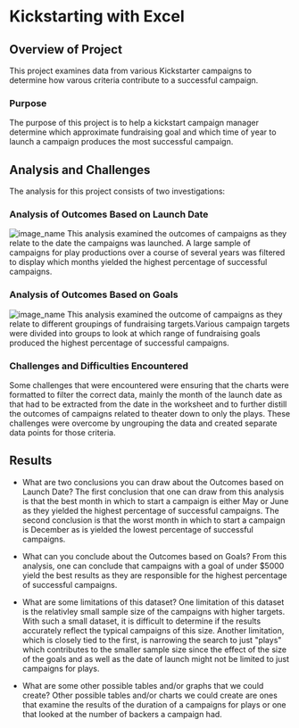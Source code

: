 # Kickstarting with Excel

## Overview of Project
This project examines data from various Kickstarter campaigns to determine how varous criteria contribute to a successful campaign. 

### Purpose
The purpose of this project is to help a kickstart campaign manager determine which approximate fundraising goal and which time of year to launch a campaign produces the most successful campaign.

## Analysis and Challenges
The analysis for this project consists of two investigations:

### Analysis of Outcomes Based on Launch Date
![image_name](https://github.com/DimitriGianna/Kickstarter-Analysis/commit/3e157d6b97aaa12de18731056e119d0eef9dca13#diff-0a6e3f4326491bcabef6721eea9629f44441166f5585dd3455b29bed61737449.png)
This analysis examined the outcomes of campaigns as they relate to the date the campaigns was launched. A large sample of campaigns for play productions over a course of several years was filtered to display which months yielded the highest percentage of successful campaigns.

### Analysis of Outcomes Based on Goals
![image_name](path/to/image_name.png)
This analysis examined the outcome of campaigns as they relate to different groupings of fundraising targets.Various campaign targets were divided into groups to look at which range of fundraising goals produced the highest percentage of successful campaigns.

### Challenges and Difficulties Encountered
Some challenges that were encountered were ensuring that the charts were formatted to filter the correct data, mainly the month of the launch date as that had to be extracted from the date in the worksheet and to further distill the outcomes of campaigns related to theater down to only the plays. These challenges were overcome by ungrouping the data and created separate data points for those criteria.

## Results

- What are two conclusions you can draw about the Outcomes based on Launch Date?
The first conclusion that one can draw from this analysis is that the best month in which to start a campaign is either May or June as they yielded the highest percentage of successful campaigns. The second conclusion is that the worst month in which to start a campaign is December as is yielded the lowest percentage of successful campaigns.

- What can you conclude about the Outcomes based on Goals?
From this analysis, one can conclude that campaigns with a goal of under $5000 yield the best results as they are responsible for the highest percentage of successful campaigns. 
- What are some limitations of this dataset?
One limitation of this dataset is the relativley small sample size of the campaigns with higher targets. With such a small dataset, it is difficult to determine if the results accurately reflect the typical campaigns of this size. Another limitation, which is closely tied to the first, is narrowing the search to just "plays" which contributes to the smaller sample size since the effect of the size of the goals and as well as the date of launch might not be limited to just campaigns for plays.
- What are some other possible tables and/or graphs that we could create?
Other possible tables and/or charts we could create are ones that examine the results of the duration of a campaigns for plays or one that looked at the number of backers a campaign had.
